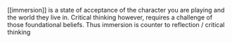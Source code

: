 [[immersion]] is a state of acceptance of the character you are playing and the world they live in. Critical thinking however, requires a challenge of those foundational beliefs. Thus immersion is counter to reflection / critical thinking
